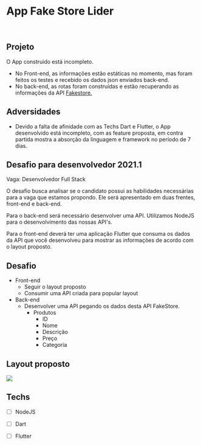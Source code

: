 # App Fake Store Lider

 <img src="./.github/f1.png" alt="">
 <img src="./.github/f2.png" alt="">

 ## Projeto
 O App construido está incompleto.
 - No Front-end, as informações estão estáticas no momento, mas foram feitos os testes e recebido os dados json enviados back-end.
- No back-end, as rotas foram construídas e estão recuperando as informações da API <a href="https://fakestoreapi.com/docs">Fakestore.</a>

## Adversidades

- Devido a falta de afinidade com as Techs Dart e Flutter, o App desenvolvido está incompleto, com as feature proposta, em contra partida mostra a absorção da linguagem e framework no período de 7 dias. 

 ## Desafio para desenvolvedor 2021.1

Vaga: Desenvolvedor Full Stack

O desafio busca analisar se o candidato possui as habilidades necessárias para a vaga que estamos propondo. Ele será apresentado em duas frentes, front-end e back-end.

Para o back-end será necessário desenvolver uma API. Utilizamos NodeJS para o desenvolvimento das nossas API's.

Para o front-end deverá ter uma aplicação Flutter que consuma os dados da API que você desenvolveu para mostrar as informações de acordo com o layout proposto.

## Desafio
- Front-end
  - Seguir o layout proposto
  - Consumir uma API criada para popular layout
- Back-end
  - Desenvolver uma API pegando os dados desta API FakeStore.
    - Produtos
      - ID
      - Nome
      - Descrição
      - Preço
      - Categoria

## Layout proposto
<img src="./.github/layout01.png">


## Techs

* [ ] NodeJS
* [ ] Dart
* [ ] Flutter


